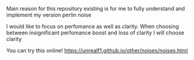 Main reason for this repository existing is for me to fully understand and implement my version perlin noise

I would like to focus on perfomance as well as clarity. When choosing between insignificant perfomance boost and loss of clarity I will choose clarity

You can try this online! https://unrealf1.github.io/other/noises/noises.html
